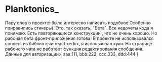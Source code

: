 # Planktonics_
Пару слов о проекте: было интересно написать подобное.Особенно понравились стикеры).
Это, так сказать, "Бета". Все недочеты кода я понимаю. Есть повторяющиеся конструкции , что не очень хорошо. 
Но рабочая бета фронт-приложения готова!
В проекте не использовался connect из библиотеки react-redux, я использовал хуки.
На странице рабочего чата не работает функция редактирования сообщения.
Данные для авторизации:{
aaa:111,
bbb:222,
ccc:333,
ddd:444
}
